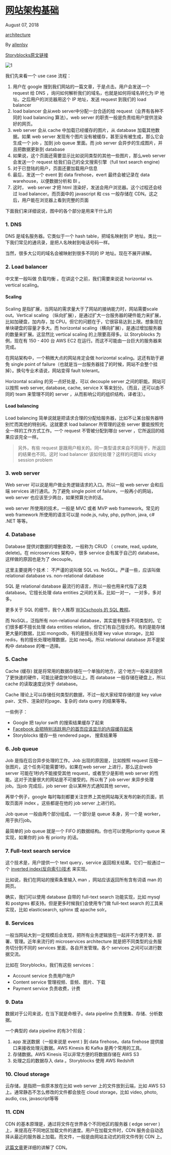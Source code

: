 # [网站架构基础](http://allenlsy.com/web-architecture-101)

August 07, 2018

[architecture][0]

By [allenlsy][1]

[Storyblocks原文链接][2]

![1][3]

我们先来看一个 use case 流程：

1. 用户在 google 搜到我们网站的一篇文章，于是点击。用户会发送一个request 给 DNS ，询问如何解析我们的域名，也就是如何将域名转化为 IP 地址。之后用户的浏览器用这个 IP 地址，发送 request 到我们的 load balancer
1. load balancer 会从web server中分配一台合适的给 request（业界有各种不同的 load balancing 算法）。web server 的职责一般是负责给用户提供渲染好的网页。
1. web server 会从 cache 中加载已经缓存的图片，从 database 加载其他数据。如果 web server 发现有个图片没有被缓存，甚至没有被生成，那么它会生成一个 job ，加到 job queue 里面。而 job server 会异步的生成图片，并且把数据更新到 database
1. 如果说，这个页面还需要显示比如说同类型的其他一些图片，那么web server 会发送一个 request 给我们自己的全文搜索引擎（full text search engine)
1. 对于已登陆的用户，页面还要加载用户信息
1. 最后，发送一个 event 到 data firehose，evert 最终会被记录在 data warehouse，以便数据分析和 BI 。
1. 这时， web server 才把 html 渲染好，发送会用户浏览器。这个过程还会经过 load balancer。而页面中的 javascript 和 css 一般存储在 CDN。这之后，用户能在浏览器上看到完整的页面

下面我们来详细说说，图中的各个部分是用来干什么的

### 1. DNS

DNS 是域名服务器。它类似于一个 hash table，把域名映射到 IP 地址。类比一下我们常见的通讯录，是把人名映射到电话号码一样。

当然，很多大公司的域名会被映射到很多不同的 IP 地址。现在不展开讲解。

### 2. Load balancer

中文里一般叫做 负载均衡 。在讲这个之前，我们需要来说说 horizontal vs. vertical scaling。

#### Scaling

Scaling 是指扩展，当网站的需求量大于了网站的接纳能力时，网站需要scale out。Vertical scaling （纵向扩展），是通过扩大一台服务器的硬件能力来扩展，比如加硬盘，加内存，加 CPU。但它的问题在于，它很容易达到上限。想象现在单块硬盘的容量才多大。而 horizontal scaling（横向扩展），是通过增加服务器的数量来扩展。这显然比 vertical scaling 的上限要高得多。以 Storyblocks 为例，现在有 150 - 400 台 AWS EC2 在运行。而这不可能由一台巨大的服务器来完成。

在网站架构中，一个稍微大点的网站肯定会做 horizontal scaling。这还有助于避免 single point of failure（也就是当一台服务器挂了的时候，网站不会整个挂掉）。换句专业术语说，网站变得 fault tolerant。

Horizontal scaling 的另一点好处是，可以 decouple server 之间的职能。网站可以按照 web server, database, cache, service X 等来划分。（而且，还可以由不同的 team 来管理不同的 server ，从而影响公司的组织结构，译者注）。

#### Load balancing

Load balancing 简单说就是把请求合理的分配给服务器，比如不让某台服务器特别忙而其他的特别闲。这就要求 load balancer 所管理的这些 server 要能按照完全一样的工作方式工作。一个 request 不管被分配到哪台 server ，它所返回的结果应该完全一样。

> 另外，有些 request 是跟用户相关的。同一类型请求来自不同用于，所返回的结果也不同。这时 load balancer 该如何处理？这样的问题叫 sticky session problem

### 3. web server

Web server 可以说是用户做业务逻辑请求的入口。所以一般 web server 会和后端 services 进行通讯。为了避免 single point of failure，一般再小的网站， web server 也应该至少两台，如果预算允许的话。

web server 所使用的技术，一般是 MVC 或者 MVP web framework。常见的 web framework 所使用的语言可以是 node.js, ruby, php, python, java, c# .NET 等等。

### 4. Database

Database 提供对数据的增删查改，一般称为 CRUD （ create, read, update, delete)。在 microservices 架构中，很多 service 会有属于自己的 database。这样做的原因也是为了 decouple。

这里主要提两个技术： 不严谨的说叫做 SQL vs. NoSQL。严谨一些，应该叫做 relational database vs. non-relational database

SQL 是 relational database 最流行的语言，所以一般也用来代指了这类database。它擅长处理 data entities 之间的关系，比如一对一， 一对多，多对多。

更多关于 SQL 的细节，我个人推荐 [W3Cschools 的 SQL 教程][4]。

而 NoSQL，泛指所有 non-relational database，其实是有很多不同类型的。它们很多都不擅长处理 data entities relation。但它们有自己擅长的。有的是能存储更大量的数据，比如 mongodb，有的是擅长处理 key value storage，比如 redis，有的擅长处理地理数据，比如 neo4j。所以 relational database 并不是架构中 database 的唯一选择。

### 5. Cache

Cache (缓存) 就是将常用的数据存储在一个单独的地方，这个地方一般来说提供了更快速的硬件，可能比硬盘快10倍以上。而 database 一般存储在硬盘上，所以cache 的读取速度远快于 database。

Cache 理论上可以存储任何类型的数据，不过一般大家经常存储的是 key value pair、文件、渲染好的page、复杂的 data query 的结果等等。

一些例子：

* Google 把 taylor swift 的搜索结果缓存了起来
* [Facebook 会把特别活跃用户的首页应该显示的内容缓存起来][5]
* Storyblocks 缓存一些 rendered page， 搜索结果等

### 6. Job queue

Job 是指在后台异步处理的工作。Job 出现的原因是，比如按照 request 压缩一张图片。这个任务可能需要1秒。如果在web server 上进行，那么这台web server 可能在1秒内不能接受其他 request，或者至少是影响 web server 的性能。这对于流量很大的网站是不可接受的。所以有了 job server 来异步处理 job。当job 完成后，job server 会以某种方式通知其他 server。

再举个例子，google 每时每刻都要关注世界上其他网站每天发布的新的页面，抓取页面并 index 。这些都是在他的 job server 上进行的。

Job queue 一般由两个部分组成，一个部分是 queue 本身，另一个是 worker，用于执行job。

最简单的 job queue 就是一个 FIFO 的数据结构。你也可以使用priority queue 来实现，如果你的 job 有 priority 的话。

### 7. Full-text search service

这个技术是，用户提供一个 text query，service 返回相关结果。它们一般通过一个 [inverted index(反向索引)技术][6] 来实现。

比如说，我们在网站的搜索条里输入 man ，网站应该返回所有含有词语 man 的网页。

确实，我们可以使用 database 自带的 full-text search 功能实现，比如 mysql 和 postgres 都支持。但是更多时候我们会使用专门做 full-text search 的工具来实现，比如 elasticsearch, sphinx 或 apache solr。

### 8. Services

一般当网站大到一定规模后会发现，把所有业务逻辑放在一起并不方便开发、部署、管理。近年来流行的 microservices architecture 就是把不同类型的业务服务切分到不同的 services 里面，各自开发管理。各个 services 之间可以进行数据交流。

比如在 Storyblocks，我们有这些 services：

* Account service 负责用户账户
* Content service 管理视频、音频、图片、下载
* Payment service 负责收费，计费

### 9. Data

数据对于公司来说，在当下就是命根子。data pipeline 负责搜集、存储、分析数据。

一个典型的 data pipeline 的有3个阶段：

1. app 发送数据（一般来说是 event ) 到 data firehose。data firehose 提供接口来接收处理元数据。AWS Kinesis 和 Kafka 是两个常用的工具。
1. 存储数据。AWS Kinesis 可以非常方便的将数据存储在 AWS S3
1. 处理之后的数据存入 data 。Storyblocks 使用 AWS Redshift

### 10. Cloud storage

云存储，是指把一些原本放在比如 web server 上的文件放到云端，比如 AWS S3 上。通常静态不怎么修改的文件都会放在 cloud storage，比如 video, photo, audio, css, javascript等等

### 11. CDN

CDN 的基本原理是，通过将文件在世界各个不同地区的服务器 ( edge server )上，来提高在不同地区加载文件的速度。用户在加载文件时，CDN 服务会自动选择从最近的服务器上加载。而文件，一般是由网站主动式的将文件传到 CDN 上。

[这篇文章][7]更详细的讲解了 CDN。



[0]: /tags/architecture.html
[1]: /web-architecture-101
[2]: https://engineering.videoblocks.com/web-architecture-101-a3224e126947
[3]: ./img/web-architecture-1011.jpg
[4]: https://www.w3schools.com/sql/
[5]: https://medium.com/@shagun/scaling-memcache-at-facebook-1ba77d71c082
[6]: https://en.wikipedia.org/wiki/Inverted_index
[7]: https://www.creative-artworks.eu/why-use-a-content-delivery-network-cdn/